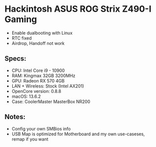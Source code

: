 Hackintosh ASUS ROG Strix Z490-I Gaming
========================================

- Enable dualbooting with Linux
- RTC fixed
- Airdrop, Handoff not work

Specs:
----------------
 - CPU: Intel Core i9 - 10900
 - RAM: Kingmax 32GB 3200MHz
 - GPU: Radeon RX 570 4GB
 - LAN + Wireless: Stock (Intel AX201)
 - OpenCore version: 0.8.8
 - macOS: 13.6.2
 - Case: CoolerMaster MasterBox NR200

Notes:
--------------
- Config your own SMBios info
- USB Map is optimized for Motherboard and my own use-caseses, remap if 
you want


